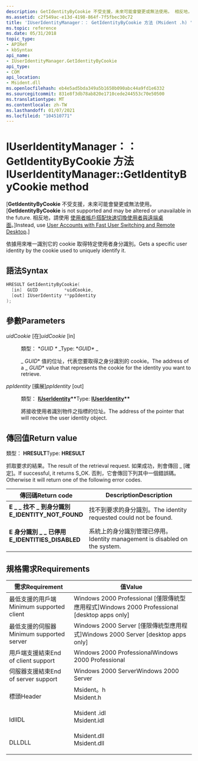 ```yaml
---
description: GetIdentityByCookie 不受支援，未來可能會變更或無法使用。 相反地，請使用使用者帳戶搭配快速切換使用者與遠端桌面。
ms.assetid: c2f549ac-e13d-4198-864f-7f5fbec30c72
title: 'IUserIdentityManager：： GetIdentityByCookie 方法 (Msident .h) '
ms.topic: reference
ms.date: 05/31/2018
topic_type:
- APIRef
- kbSyntax
api_name:
- IUserIdentityManager.GetIdentityByCookie
api_type:
- COM
api_location:
- Msident.dll
ms.openlocfilehash: eb4e5ad5bda349a5b1650b090abc44a9fd1e6332
ms.sourcegitcommit: 831e8f3db78ab820e1710cede244553c70e50500
ms.translationtype: MT
ms.contentlocale: zh-TW
ms.lasthandoff: 01/07/2021
ms.locfileid: "104510771"
---
```

# <a name="iuseridentitymanagergetidentitybycookie-method"></a><span data-ttu-id="c2521-104">IUserIdentityManager：： GetIdentityByCookie 方法</span><span class="sxs-lookup"><span data-stu-id="c2521-104">IUserIdentityManager::GetIdentityByCookie method</span></span>

<span data-ttu-id="c2521-105">\[**GetIdentityByCookie** 不受支援，未來可能會變更或無法使用。</span><span class="sxs-lookup"><span data-stu-id="c2521-105">\[**GetIdentityByCookie** is not supported and may be altered or unavailable in the future.</span></span> <span data-ttu-id="c2521-106">相反地，請使用 [使用者帳戶搭配快速切換使用者與遠端桌面](fastuserswitching.md)。\]</span><span class="sxs-lookup"><span data-stu-id="c2521-106">Instead, use [User Accounts with Fast User Switching and Remote Desktop](fastuserswitching.md).\]</span></span>

<span data-ttu-id="c2521-107">依據用來唯一識別它的 cookie 取得特定使用者身分識別。</span><span class="sxs-lookup"><span data-stu-id="c2521-107">Gets a specific user identity by the cookie used to uniquely identify it.</span></span>

## <a name="syntax"></a><span data-ttu-id="c2521-108">語法</span><span class="sxs-lookup"><span data-stu-id="c2521-108">Syntax</span></span>


```C++
HRESULT GetIdentityByCookie(
  [in]  GUID          *uidCookie,
  [out] IUserIdentity **ppIdentity
);
```



## <a name="parameters"></a><span data-ttu-id="c2521-109">參數</span><span class="sxs-lookup"><span data-stu-id="c2521-109">Parameters</span></span>

<dl> <dt>

<span data-ttu-id="c2521-110">*uidCookie* \[在\]</span><span class="sxs-lookup"><span data-stu-id="c2521-110">*uidCookie* \[in\]</span></span>
</dt> <dd>

<span data-ttu-id="c2521-111">類型： \**GUID \** _</span><span class="sxs-lookup"><span data-stu-id="c2521-111">Type: \**GUID\** _</span></span>

<span data-ttu-id="c2521-112">_ *GUID*\* 值的位址，代表您要取得之身分識別的 cookie。</span><span class="sxs-lookup"><span data-stu-id="c2521-112">The address of a _ *GUID*\* value that represents the cookie for the identity you want to retrieve.</span></span>

</dd> <dt>

<span data-ttu-id="c2521-113">*ppIdentity* \[擴展\]</span><span class="sxs-lookup"><span data-stu-id="c2521-113">*ppIdentity* \[out\]</span></span>
</dt> <dd>

<span data-ttu-id="c2521-114">類型： **[ **IUserIdentity**](iuseridentity.md)\*\***</span><span class="sxs-lookup"><span data-stu-id="c2521-114">Type: **[**IUserIdentity**](iuseridentity.md)\*\***</span></span>

<span data-ttu-id="c2521-115">將接收使用者識別物件之指標的位址。</span><span class="sxs-lookup"><span data-stu-id="c2521-115">The address of the pointer that will receive the user identity object.</span></span>

</dd> </dl>

## <a name="return-value"></a><span data-ttu-id="c2521-116">傳回值</span><span class="sxs-lookup"><span data-stu-id="c2521-116">Return value</span></span>

<span data-ttu-id="c2521-117">類型： **HRESULT**</span><span class="sxs-lookup"><span data-stu-id="c2521-117">Type: **HRESULT**</span></span>

<span data-ttu-id="c2521-118">抓取要求的結果。</span><span class="sxs-lookup"><span data-stu-id="c2521-118">The result of the retrieval request.</span></span> <span data-ttu-id="c2521-119">如果成功，則會傳回 \_ [確定]。</span><span class="sxs-lookup"><span data-stu-id="c2521-119">If successful, it returns S\_OK.</span></span> <span data-ttu-id="c2521-120">否則，它會傳回下列其中一個錯誤碼。</span><span class="sxs-lookup"><span data-stu-id="c2521-120">Otherwise it will return one of the following error codes.</span></span>



| <span data-ttu-id="c2521-121">傳回碼</span><span class="sxs-lookup"><span data-stu-id="c2521-121">Return code</span></span>                                                                                            | <span data-ttu-id="c2521-122">Description</span><span class="sxs-lookup"><span data-stu-id="c2521-122">Description</span></span>                                               |
|--------------------------------------------------------------------------------------------------------|-----------------------------------------------------------|
| <dl> <span data-ttu-id="c2521-123"><dt>**E \_ \_ 找不 \_ 到身分識別**</dt></span><span class="sxs-lookup"><span data-stu-id="c2521-123"><dt>**E\_IDENTITY\_NOT\_FOUND**</dt></span></span> </dl> | <span data-ttu-id="c2521-124">找不到要求的身分識別。</span><span class="sxs-lookup"><span data-stu-id="c2521-124">The identity requested could not be found.</span></span><br/>     |
| <dl> <span data-ttu-id="c2521-125"><dt>**E 身分識別 \_ \_ 已停用**</dt></span><span class="sxs-lookup"><span data-stu-id="c2521-125"><dt>**E\_IDENTITIES\_DISABLED**</dt></span></span> </dl> | <span data-ttu-id="c2521-126">系統上的身分識別管理已停用。</span><span class="sxs-lookup"><span data-stu-id="c2521-126">Identity management is disabled on the system.</span></span><br/> |



 

## <a name="requirements"></a><span data-ttu-id="c2521-127">規格需求</span><span class="sxs-lookup"><span data-stu-id="c2521-127">Requirements</span></span>



| <span data-ttu-id="c2521-128">需求</span><span class="sxs-lookup"><span data-stu-id="c2521-128">Requirement</span></span> | <span data-ttu-id="c2521-129">值</span><span class="sxs-lookup"><span data-stu-id="c2521-129">Value</span></span> |
|-------------------------------------|----------------------------------------------------------------------------------------|
| <span data-ttu-id="c2521-130">最低支援的用戶端</span><span class="sxs-lookup"><span data-stu-id="c2521-130">Minimum supported client</span></span><br/> | <span data-ttu-id="c2521-131">Windows 2000 Professional \[僅限傳統型應用程式\]</span><span class="sxs-lookup"><span data-stu-id="c2521-131">Windows 2000 Professional \[desktop apps only\]</span></span><br/>                             |
| <span data-ttu-id="c2521-132">最低支援的伺服器</span><span class="sxs-lookup"><span data-stu-id="c2521-132">Minimum supported server</span></span><br/> | <span data-ttu-id="c2521-133">Windows 2000 Server \[僅限傳統型應用程式\]</span><span class="sxs-lookup"><span data-stu-id="c2521-133">Windows 2000 Server \[desktop apps only\]</span></span><br/>                                   |
| <span data-ttu-id="c2521-134">用戶端支援結束</span><span class="sxs-lookup"><span data-stu-id="c2521-134">End of client support</span></span><br/>    | <span data-ttu-id="c2521-135">Windows 2000 Professional</span><span class="sxs-lookup"><span data-stu-id="c2521-135">Windows 2000 Professional</span></span><br/>                                                   |
| <span data-ttu-id="c2521-136">伺服器支援結束</span><span class="sxs-lookup"><span data-stu-id="c2521-136">End of server support</span></span><br/>    | <span data-ttu-id="c2521-137">Windows 2000 Server</span><span class="sxs-lookup"><span data-stu-id="c2521-137">Windows 2000 Server</span></span><br/>                                                         |
| <span data-ttu-id="c2521-138">標頭</span><span class="sxs-lookup"><span data-stu-id="c2521-138">Header</span></span><br/>                   | <dl> <span data-ttu-id="c2521-139"><dt>Msident。h</dt></span><span class="sxs-lookup"><span data-stu-id="c2521-139"><dt>Msident.h</dt></span></span> </dl>   |
| <span data-ttu-id="c2521-140">Idl</span><span class="sxs-lookup"><span data-stu-id="c2521-140">IDL</span></span><br/>                      | <dl> <span data-ttu-id="c2521-141"><dt>Msident .idl</dt></span><span class="sxs-lookup"><span data-stu-id="c2521-141"><dt>Msident.idl</dt></span></span> </dl> |
| <span data-ttu-id="c2521-142">DLL</span><span class="sxs-lookup"><span data-stu-id="c2521-142">DLL</span></span><br/>                      | <dl> <span data-ttu-id="c2521-143"><dt>Msident.dll</dt></span><span class="sxs-lookup"><span data-stu-id="c2521-143"><dt>Msident.dll</dt></span></span> </dl> |



 

 




